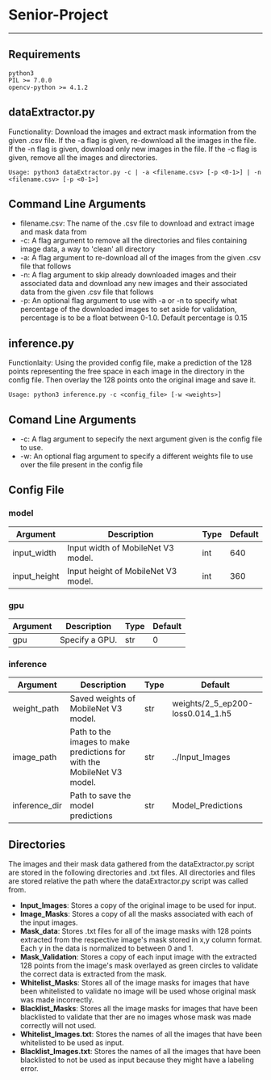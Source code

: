 # Senior-Project
***
## Requirements
```
python3
PIL >= 7.0.0
opencv-python >= 4.1.2
```

## dataExtractor.py
Functionality: Download the images and extract mask information from the given .csv file. If the -a flag is given, re-download all the images in the file. If the -n flag is given, download only new images in the file. If the -c flag is given, remove all the images and directories.
```
Usage: python3 dataExtractor.py -c | -a <filename.csv> [-p <0-1>] | -n <filename.csv> [-p <0-1>]
``` 

## Command Line Arguments
* filename.csv: The name of the .csv file to download and extract image and mask data from
* -c: A flag argument to remove all the directories and files containing image data, a way to 'clean' all directory
* -a: A flag argument to re-download all of the images from the given .csv file that follows
* -n: A flag argument to skip already downloaded images and their associated data and download any new images and their associated data from the given .csv file that follows
* -p: An optional flag argument to use with -a or -n to specify what percentage of the downloaded images to set aside for validation, percentage is to be a float between 0-1.0. Default percentage is 0.15

## inference.py
Functionlaity: Using the provided config file, make a prediction of the 128 points representing the free space in each image in the directory in the config file. Then overlay the 128 points onto the original image and save it.
```
Usage: python3 inference.py -c <config_file> [-w <weights>]
```

## Comand Line Arguments
* -c: A flag argument to sepecify the next argument given is the config file to use.
* -w: An optional flag argument to specify a different weights file to use over the file present in the config file

## Config File

### **model**
Argument|Description|Type|Default
---|---|---|---
input_width|Input width of MobileNet V3 model.|int|640
input_height|Input height of MobileNet V3 model.|int|360

### **gpu**
Argument|Description|Type|Default
---|---|---|---
gpu|Specify a GPU.|str|0

### **inference**
Argument|Description|Type|Default
---|---|---|---
weight_path|Saved weights of MobileNet V3 model.|str|weights/2_5_ep200-loss0.014_1.h5
image_path|Path to the images to make predictions for with the MobileNet V3 model.|str|../Input_Images
inference_dir|Path to save the model predictions|str|Model_Predictions

## Directories
The images and their mask data gathered from the dataExtractor.py script are stored in the following directories and .txt files. All directories and files are stored relative the path where the dataExtractor.py script was called from.
* **Input_Images**: Stores a copy of the original image to be used for input.
* **Image_Masks**: Stores a copy of all the masks associated with each of the input images.
* **Mask_data**: Stores .txt files for all of the image masks with 128 points extracted from the respective image's mask stored in x,y column format. Each y in the data is normalized to between 0 and 1.
* **Mask_Validation**: Stores a copy of each input image with the extracted 128 points from the image's mask overlayed as green circles to validate the correct data is extracted from the mask.
* **Whitelist_Masks**: Stores all of the image masks for images that have been whitelisted to validate no image will be used whose original mask was made incorrectly.
* **Blacklist_Masks**: Stores all the image masks for images that have been blacklisted to validate that ther are no images whose mask was made correctly will not used.
* **Whitelist_Images.txt**: Stores the names of all the images that have been whitelisted to be used as input.
* **Blacklist_Images.txt**: Stores the names of all the images that have been blacklisted to not be used as input because they might have a labeling error.
